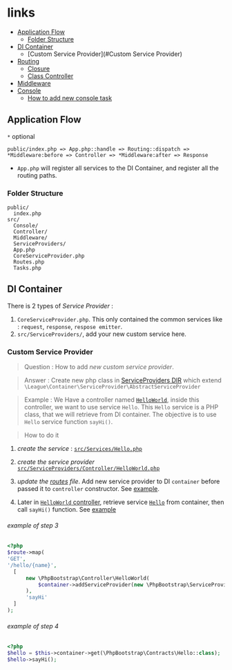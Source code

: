 # links

- [Application Flow](#application-flow)
    - [Folder Structure](#folder-structure)
- [DI Container](#di-container)
    - [Custom Service Provider](#Custom Service Provider)
- [Routing](#routing)
    - [Closure](#closure)
    - [Class Controller](#class-controller)
- [Middleware](#middleware)
- [Console](#console)
    - [How to add new console task](#how-to-add-new-console-task)


## Application Flow

`*` optional

```
public/index.php => App.php::handle => Routing::dispatch => *Middleware:before => Controller => *Middleware:after => Response
```

- `App.php` will register all services to the DI Container, and register all the routing paths.

### Folder Structure

```
public/
  index.php
src/
  Console/
  Controller/
  Middleware/
  ServiceProviders/
  App.php
  CoreServiceProvider.php
  Routes.php
  Tasks.php
```


## DI Container

There is 2 types of *Service Provider* :

1. `CoreServiceProvider.php`. This only contained the common services like : `request`, `response`, `respose emitter`.
2. `src/ServiceProviders/`, add your new custom service here.

### Custom Service Provider

> Question : How to add *new custom service provider*.

> Answer : Create new php class in [ServiceProviders DIR](https://github.com/harryosmar/php-bootstrap/tree/master/src/ServiceProviders) which extend `\League\Container\ServiceProvider\AbstractServiceProvider`

> Example : We Have a controller named [`HelloWorld`](https://github.com/harryosmar/php-bootstrap/blob/master/src/ServiceProviders/Controller/HelloWorld.php), inside this controller, we want to use service `Hello`. This `Hello` service is a PHP class, that we will retrieve from DI container. The objective is to use `Hello` service function `sayHi()`.  

> How to do it


1. *create the service* : [`src/Services/Hello.php`](https://github.com/harryosmar/php-bootstrap/blob/master/src/Services/Hello.php)

2. *create the service provider* [`src/ServiceProviders/Controller/HelloWorld.php`](https://github.com/harryosmar/php-bootstrap/blob/master/src/ServiceProviders/Controller/HelloWorld.php)

3. *update the [routes](https://github.com/harryosmar/php-bootstrap/blob/master/src/Routes.php) file*. Add new service provider to DI `container` before passed it to `controller` constructor. See [example](#example-of-step-3).

4.  Later in [`HelloWorld` controller](https://github.com/harryosmar/php-bootstrap/blob/master/src/Controller/HelloWorld.php#L24), retrieve service [`Hello`](https://github.com/harryosmar/php-bootstrap/blob/master/src/Contracts/Hello.php) from container, then call `sayHi()` function. See [example](#example-of-step-4)

###### example of step 3
```php
<?php
$route->map(
'GET',
'/hello/{name}',
  [
      new \PhpBootstrap\Controller\HelloWorld(
          $container->addServiceProvider(new \PhpBootstrap\ServiceProviders\Controller\HelloWorld)
      ),
      'sayHi'
  ]
);
```

###### example of step 4

```php
<?php
$hello = $this->container->get(\PhpBootstrap\Contracts\Hello::class);
$hello->sayHi();
```